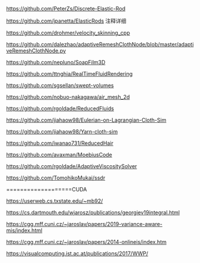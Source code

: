 https://github.com/PeterZs/Discrete-Elastic-Rod

https://github.com/jpanetta/ElasticRods 注释详细

https://github.com/drohmer/velocity_skinning_cpp

https://github.com/dalezhao/adaptiveRemeshClothNode/blob/master/adaptiveRemeshClothNode.py

https://github.com/nepluno/SoapFilm3D

https://github.com/ttnghia/RealTimeFluidRendering

https://github.com/sgsellan/swept-volumes

https://github.com/nobuo-nakagawa/air_mesh_2d

https://github.com/rgoldade/ReducedFluids

https://github.com/jiahaow98/Eulerian-on-Lagrangian-Cloth-Sim

https://github.com/jiahaow98/Yarn-cloth-sim

https://github.com/iwanao731/ReducedHair

https://github.com/avaxman/MoebiusCode

https://github.com/rgoldade/AdaptiveViscositySolver

https://github.com/TomohikoMukai/ssdr

===================CUDA

https://userweb.cs.txstate.edu/~mb92/

https://cs.dartmouth.edu/wjarosz/publications/georgiev19integral.html

https://cgg.mff.cuni.cz/~jaroslav/papers/2019-variance-aware-mis/index.html

https://cgg.mff.cuni.cz/~jaroslav/papers/2014-onlineis/index.htm

https://visualcomputing.ist.ac.at/publications/2017/WWP/